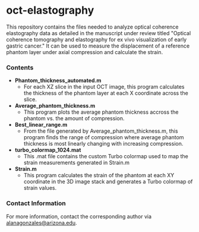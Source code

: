 # oct-elastography

This repository contains the files needed to analyze optical coherence elastography data as detailed in the manuscript under review titled "Optical coherence tomography and elastography for ex vivo visualization of early gastric cancer." It can be used to measure the displacement of a reference phantom layer under axial compression and calculate the strain.

### Contents
* **Phantom_thickness_automated.m**
	+ For each XZ slice in the input OCT image, this program calculates the thickness of the phantom layer at each X coordinate across the slice.
* **Average_phantom_thickness.m**
  + This program plots the average phantom thickness accross the phantom vs. the amount of compression.
* **Best_linear_range.m**
  + From the file generated by Average_phantom_thickness.m, this program finds the range of compression where average phantom thickness is most linearly changing with increasing compression.
* **turbo_colormap_1024.mat**
  + This .mat file contains the custom Turbo colormap used to map the strain measurements generated in Strain.m
* **Strain.m**
  + This program calculates the strain of the phantom at each XY coordinate in the 3D image stack and generates a Turbo colormap of strain values.

### Contact Information
For more information, contact the corresponding author via alanagonzales@arizona.edu.
